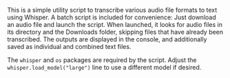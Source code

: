 This is a simple utility script to transcribe various audio file formats to text using Whisper. A batch script is included for convenience: Just download an audio file and launch the script. When launched, it looks for audio files in its directory and the Downloads folder, skipping files that have already been transcribed. The outputs are displayed in the console, and additionally saved as individual and combined text files. 

The `whisper` and `os` packages are required by the script. Adjust the `whisper.load_model("large")` line to use a different model if desired.
